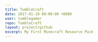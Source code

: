 ```yaml
---
title: TumbleCraft
date: 2017-01-19 00:00:00 +0000
user: tumblegamer
repo: TumbleCraft
layout: project/github
excerpt: My First Minecraft Resource Pack
---
```

